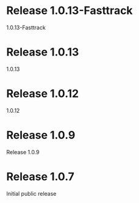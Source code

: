 # Release 1.0.13-Fasttrack
1.0.13-Fasttrack

# Release 1.0.13
1.0.13

# Release 1.0.12
1.0.12

# Release 1.0.9
Release 1.0.9

# Release 1.0.7
Initial public release

